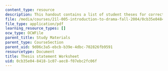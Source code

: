 ```yaml
---
content_type: resource
description: This handout contains a list of student theses for correction and revision.
file: /media/courses/21l-005-introduction-to-drama-fall-2004/0cb35e0484181c07aec8f07ebc2fc06f_thesis_worksheet.pdf
file_type: application/pdf
learning_resource_types: []
ocw_type: OCWFile
parent_title: Study Materials
parent_type: CourseSection
parent_uid: 9d06c3a5-ebcb-b39e-4dbc-702826fb9591
resourcetype: Document
title: Thesis statement Worksheet
uid: 0cb35e04-8418-1c07-aec8-f07ebc2fc06f
---
```

